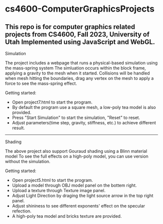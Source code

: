 # cs4600-ComputerGraphicsProjects
This repo is for computer graphics related projects from CS4600, Fall 2023, University of Utah
Implemented using JavaScript and WebGL. 
-------------------------------------------------------
Simulation

The project includes a webpage that runs a physical-based simulation using the mass-spring system
The simluation occurs within the block frame, applying a gravity to the mesh when it started. Collisions will be handled when mesh hitting the boundaries, drag any vertex on the mesh to apply a force to see the mass-spring effect.

Getting started:
- Open project7.html to start the program.
- By default the program use a square mesh, a low-poly tea model is also provided.
- Press "Start Simulation" to start the simulation, "Reset" to reset.
- Adjust parameters(time step, gravity, stiffness, etc.) to achieve different result.

-------------------------------------------------------
Shading

The above project also support Gouraud shading using a Blinn material model
To see the full effects on a high-poly model, you can use version without the simulation.

Getting started:
- Open project5.html to start the program.
- Upload a model through OBJ model panel on the bottem right.
- Upload a texture through Texture image panel.
- Adjust Light Direction by draging the light source arrow in the top right panel.
- Adjust shininess to see different exponents' effect on the specular refection.
- A high-poly tea model and bricks texture are provided.
